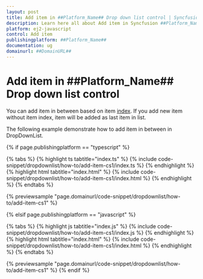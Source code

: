 ```yaml
---
layout: post
title: Add item in ##Platform_Name## Drop down list control | Syncfusion
description: Learn here all about Add item in Syncfusion ##Platform_Name## Drop down list control of Syncfusion Essential JS 2 and more.
platform: ej2-javascript
control: Add item 
publishingplatform: ##Platform_Name##
documentation: ug
domainurl: ##DomainURL##
---
```


# Add item in ##Platform_Name## Drop down list control

You can add item in between based on item [index](../../api/drop-down-list/#index). If you add new item without item index, item will be added as last item in list.

The following example demonstrate how to add item in between in DropDownList.

{% if page.publishingplatform == "typescript" %}

 {% tabs %}
{% highlight ts tabtitle="index.ts" %}
{% include code-snippet/dropdownlist/how-to/add-item-cs1/index.ts %}
{% endhighlight %}
{% highlight html tabtitle="index.html" %}
{% include code-snippet/dropdownlist/how-to/add-item-cs1/index.html %}
{% endhighlight %}
{% endtabs %}
        
{% previewsample "page.domainurl/code-snippet/dropdownlist/how-to/add-item-cs1" %}

{% elsif page.publishingplatform == "javascript" %}

{% tabs %}
{% highlight js tabtitle="index.js" %}
{% include code-snippet/dropdownlist/how-to/add-item-cs1/index.js %}
{% endhighlight %}
{% highlight html tabtitle="index.html" %}
{% include code-snippet/dropdownlist/how-to/add-item-cs1/index.html %}
{% endhighlight %}
{% endtabs %}

{% previewsample "page.domainurl/code-snippet/dropdownlist/how-to/add-item-cs1" %}
{% endif %}